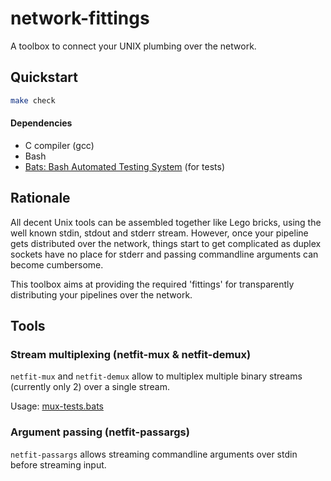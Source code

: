 network-fittings
================

A toolbox to connect your UNIX plumbing over the network.


Quickstart
----------
```bash
make check
```

#### Dependencies
- C compiler (gcc)
- Bash
- [Bats: Bash Automated Testing System](https://github.com/sstephenson/bats) (for tests)


Rationale
---------

All decent Unix tools can be assembled together like Lego bricks, using the well known stdin, stdout and stderr stream.
However, once your pipeline gets distributed over the network, things start to get complicated as duplex sockets have no place for stderr and passing commandline arguments can become cumbersome.

This toolbox aims at providing the required 'fittings' for transparently distributing your pipelines over the network.


Tools
-----

### Stream multiplexing (netfit-mux & netfit-demux)

`netfit-mux` and `netfit-demux` allow to multiplex multiple binary streams (currently only 2) over a single stream.

Usage: [mux-tests.bats](./test/mux-tests.bats)


### Argument passing (netfit-passargs)

`netfit-passargs` allows streaming commandline arguments over stdin before streaming input.
